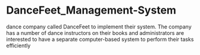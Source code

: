 # DanceFeet_Management-System
dance company called DanceFeet to implement their system. The company  has a number of dance instructors on their books and administrators are interested to have a separate  computer-based system to perform their tasks efficiently
